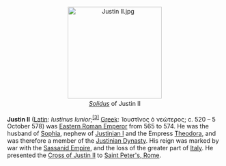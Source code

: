 <div class="photo" colspan="2" style="text-align: center; margin: 25px 0 10px;"><a class="image" href="https://en.wikipedia.org/wiki/File:Justin_II.jpg"><img alt="Justin II.jpg" data-file-height="241" data-file-width="247" decoding="async" height="215" src="https://upload.wikimedia.org/wikipedia/commons/thumb/e/e3/Justin_II.jpg/220px-Justin_II.jpg" srcset="https://upload.wikimedia.org/wikipedia/commons/e/e3/Justin_II.jpg 1.5x" width="220"/></a><div style="line-height:normal;padding-bottom:0.2em;padding-top:0.2em;"><i><a href="https://en.wikipedia.org/wiki/Solidus_(coin)" title="Solidus (coin)">Solidus</a></i> of Justin II</div></div>

[comment]: # 'breakpoint'
<p><b>Justin II</b> (<a class="mw-redirect" href="https://en.wikipedia.org/wiki/Latin_language" title="Latin language">Latin</a>: <i lang="la">Iustinus Iunior</i>;<sup class="reference" id="cite_ref-4"><a href="#cite_note-4">[3]</a></sup> <a href="https://en.wikipedia.org/wiki/Greek_language" title="Greek language">Greek</a>: <span lang="grc" title="Ancient Greek language text">Ἰουστῖνος ὁ νεώτερος</span>; c. 520 – 5 October 578) was <a class="mw-redirect" href="https://en.wikipedia.org/wiki/Byzantine_Emperor" title="Byzantine Emperor">Eastern Roman Emperor</a> from 565 to 574. He was the husband of <a href="https://en.wikipedia.org/wiki/Sophia_(empress)" title="Sophia (empress)">Sophia</a>, nephew of <a href="https://en.wikipedia.org/wiki/Justinian_I" title="Justinian I">Justinian I</a> and the Empress <a href="https://en.wikipedia.org/wiki/Theodora_(6th_century)" title="Theodora (6th century)">Theodora</a>, and was therefore a member of the <a class="mw-redirect" href="https://en.wikipedia.org/wiki/Justinian_Dynasty" title="Justinian Dynasty">Justinian Dynasty</a>. His reign was marked by war with the <a class="mw-redirect" href="https://en.wikipedia.org/wiki/Sassanid_Empire" title="Sassanid Empire">Sassanid Empire</a>, and the loss of the greater part of <a href="https://en.wikipedia.org/wiki/Italy" title="Italy">Italy</a>.  He presented the <a href="https://en.wikipedia.org/wiki/Cross_of_Justin_II" title="Cross of Justin II">Cross of Justin II</a> to <a class="mw-redirect" href="https://en.wikipedia.org/wiki/Saint_Peter%27s,_Rome" title="Saint Peter's, Rome">Saint Peter's, Rome</a>.
</p>